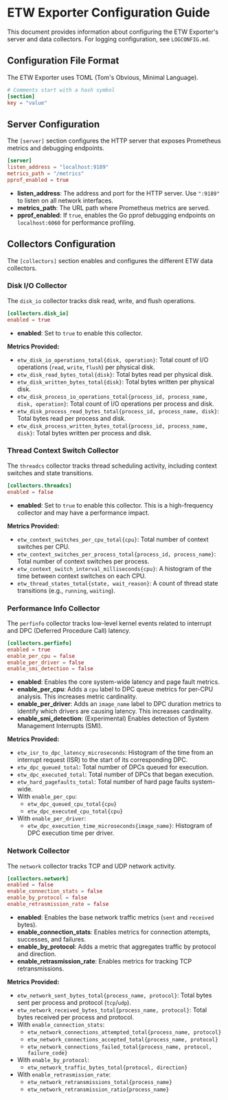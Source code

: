# ETW Exporter Configuration Guide

This document provides information about configuring the ETW Exporter's server and data collectors. For logging configuration, see `LOGCONFIG.md`.

## Configuration File Format

The ETW Exporter uses TOML (Tom's Obvious, Minimal Language).

```toml
# Comments start with a hash symbol
[section]
key = "value"
```

## Server Configuration

The `[server]` section configures the HTTP server that exposes Prometheus metrics and debugging endpoints.

```toml
[server]
listen_address = "localhost:9189"
metrics_path = "/metrics"
pprof_enabled = true
```

- **listen_address**: The address and port for the HTTP server. Use `":9189"` to listen on all network interfaces.
- **metrics_path**: The URL path where Prometheus metrics are served.
- **pprof_enabled**: If `true`, enables the Go pprof debugging endpoints on `localhost:6060` for performance profiling.

## Collectors Configuration

The `[collectors]` section enables and configures the different ETW data collectors.

### Disk I/O Collector

The `disk_io` collector tracks disk read, write, and flush operations.

```toml
[collectors.disk_io]
enabled = true
```

- **enabled**: Set to `true` to enable this collector.

**Metrics Provided:**
- `etw_disk_io_operations_total{disk, operation}`: Total count of I/O operations (`read`, `write`, `flush`) per physical disk.
- `etw_disk_read_bytes_total{disk}`: Total bytes read per physical disk.
- `etw_disk_written_bytes_total{disk}`: Total bytes written per physical disk.
- `etw_disk_process_io_operations_total{process_id, process_name, disk, operation}`: Total count of I/O operations per process and disk.
- `etw_disk_process_read_bytes_total{process_id, process_name, disk}`: Total bytes read per process and disk.
- `etw_disk_process_written_bytes_total{process_id, process_name, disk}`: Total bytes written per process and disk.

### Thread Context Switch Collector

The `threadcs` collector tracks thread scheduling activity, including context switches and state transitions.

```toml
[collectors.threadcs]
enabled = false
```

- **enabled**: Set to `true` to enable this collector. This is a high-frequency collector and may have a performance impact.

**Metrics Provided:**
- `etw_context_switches_per_cpu_total{cpu}`: Total number of context switches per CPU.
- `etw_context_switches_per_process_total{process_id, process_name}`: Total number of context switches per process.
- `etw_context_switch_interval_milliseconds{cpu}`: A histogram of the time between context switches on each CPU.
- `etw_thread_states_total{state, wait_reason}`: A count of thread state transitions (e.g., `running`, `waiting`).

### Performance Info Collector

The `perfinfo` collector tracks low-level kernel events related to interrupt and DPC (Deferred Procedure Call) latency.

```toml
[collectors.perfinfo]
enabled = true
enable_per_cpu = false
enable_per_driver = false
enable_smi_detection = false
```

- **enabled**: Enables the core system-wide latency and page fault metrics.
- **enable_per_cpu**: Adds a `cpu` label to DPC queue metrics for per-CPU analysis. This increases metric cardinality.
- **enable_per_driver**: Adds an `image_name` label to DPC duration metrics to identify which drivers are causing latency. This increases cardinality.
- **enable_smi_detection**: (Experimental) Enables detection of System Management Interrupts (SMI).

**Metrics Provided:**
- `etw_isr_to_dpc_latency_microseconds`: Histogram of the time from an interrupt request (ISR) to the start of its corresponding DPC.
- `etw_dpc_queued_total`: Total number of DPCs queued for execution.
- `etw_dpc_executed_total`: Total number of DPCs that began execution.
- `etw_hard_pagefaults_total`: Total number of hard page faults system-wide.
- With `enable_per_cpu`:
    - `etw_dpc_queued_cpu_total{cpu}`
    - `etw_dpc_executed_cpu_total{cpu}`
- With `enable_per_driver`:
    - `etw_dpc_execution_time_microseconds{image_name}`: Histogram of DPC execution time per driver.

### Network Collector

The `network` collector tracks TCP and UDP network activity.

```toml
[collectors.network]
enabled = false
enable_connection_stats = false
enable_by_protocol = false
enable_retrasmission_rate = false
```

- **enabled**: Enables the base network traffic metrics (`sent` and `received` bytes).
- **enable_connection_stats**: Enables metrics for connection attempts, successes, and failures.
- **enable_by_protocol**: Adds a metric that aggregates traffic by protocol and direction.
- **enable_retrasmission_rate**: Enables metrics for tracking TCP retransmissions.

**Metrics Provided:**
- `etw_network_sent_bytes_total{process_name, protocol}`: Total bytes sent per process and protocol (`tcp`/`udp`).
- `etw_network_received_bytes_total{process_name, protocol}`: Total bytes received per process and protocol.
- With `enable_connection_stats`:
    - `etw_network_connections_attempted_total{process_name, protocol}`
    - `etw_network_connections_accepted_total{process_name, protocol}`
    - `etw_network_connections_failed_total{process_name, protocol, failure_code}`
- With `enable_by_protocol`:
    - `etw_network_traffic_bytes_total{protocol, direction}`
- With `enable_retrasmission_rate`:
    - `etw_network_retransmissions_total{process_name}`
    - `etw_network_retransmission_ratio{process_name}`
